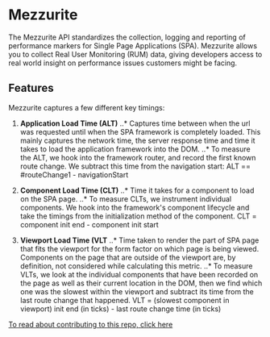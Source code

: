 
# Mezzurite

The Mezzurite API standardizes the collection, logging and reporting of performance markers for Single Page Applications (SPA). Mezzurite allows you to collect Real User Monitoring (RUM) data, giving developers access to real world insight on performance issues customers might be facing.

## Features

Mezzurite captures a few different key timings:
1. **Application Load Time (ALT)**
  ..* Captures time between when the url was requested until when the SPA framework is completely loaded. This mainly captures the network time, the server response time and time it takes to load the application framework into the DOM.
  ..* To measure the ALT, we hook into the framework router, and record the first known route change. We subtract this time from the navigation start: ALT == #routeChange1 - navigationStart
  
2. **Component Load Time (CLT)**
  ..* Time it takes for a component to load on the SPA page.
  ..* To measure CLTs, we instrument individual components. We hook into the framework's component lifecycle and take the timings from the initialization method of the component. CLT = component init end - component init start
  
3. **Viewport Load Time (VLT**
  ..* Time taken to render the part of SPA page that fits the viewport for the form factor on which page is being viewed. Components on the page that are outside of the viewport are, by definition, not considered while calculating this metric.
  ..* To measure VLTs, we look at the individual components that have been recorded on the page as well as their current location in the DOM, then we find which one was the slowest within the viewport and subtract its time from the last route change that happened. VLT = (slowest component in viewport) init end (in ticks) - last route change time (in ticks)




[To read about contributing to this repo, click here](CONTRIBUTING.md)
